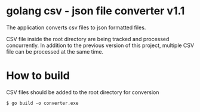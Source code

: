 # golang csv - json file converter v1.1
The application converts csv files to json formatted files.

CSV file inside the root directory are being tracked and processed concurrently. In addition to the previous version of this project,
multiple CSV file can be processed at the same time.

# How to build
CSV files should be added to the root directory for conversion
```
$ go build -o converter.exe
```